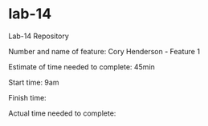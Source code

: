 # lab-14
Lab-14 Repository

Number and name of feature: Cory Henderson - Feature 1

Estimate of time needed to complete: 45min

Start time: 9am

Finish time: 

Actual time needed to complete: 